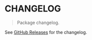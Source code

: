 # CHANGELOG

> Package changelog.

See [GitHub Releases](https://github.com/stdlib-js/math-base-special-asin/releases) for the changelog.